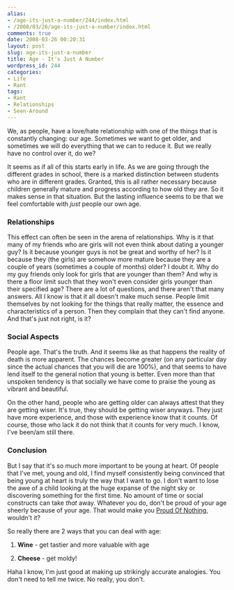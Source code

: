 ```yaml
---
alias:
- /age-its-just-a-number/244/index.html
- /2008/03/26/age-its-just-a-number/index.html
comments: true
date: 2008-03-26 00:20:31
layout: post
slug: age-its-just-a-number
title: Age - It's Just A Number
wordpress_id: 244
categories:
- Life
- Rant
tags:
- Rant
- Relationships
- Seen-Around
---
```


We, as people, have a love/hate relationship with one of the things that is constantly changing: our age.  Sometimes we want to get older, and sometimes we will do everything that we can to reduce it.  But we really have no control over it, do we?

It seems as if all of this starts early in life.  As we are going through the different grades in school, there is a marked distinction between students who are in different grades.  Granted, this is all rather necessary because children generally mature and progress according to how old they are.  So it makes sense in that situation.  But the lasting influence seems to be that we feel comfortable with _just_ people our own age.



### Relationships


This effect can often be seen in the arena of relationships.  Why is it that many of my friends who are girls will not even think about dating a younger guy?  Is it because younger guys is not be great and worthy of her?  Is it because they (the girls) are somehow more mature because they are a couple of years (sometimes a couple of months) older?  I doubt it.  Why do my guy friends only look for girls that are younger than them?  And why is there a floor limit such that they won't even consider girls younger than their specified age?  There are a lot of questions, and there aren't that many answers.  All I know is that it all doesn't make much sense.  People limit themselves by not looking for the things that really matter, the essence and characteristics of a person.  Then they complain that they can't find anyone.  And that's just not right, is it?



### Social Aspects


People age.  That's the truth.  And it seems like as that happens the reality of death is more apparent.  The chances become greater (on any particular day since the actual chances that you will die are 100%), and that seems to have lend itself to the general notion that young is better.  Even more than that unspoken tendency is that socially we have come to praise the young as vibrant and beautiful.

On the other hand, people who are getting older can always attest that they are getting wiser.  It's true, they should be getting wiser anyways.  They just have more experience, and those with experience know that it counts.  Of course, those who lack it do not think that it counts for very much.  I know, I've been/am still there.



### Conclusion


But I say that it's so much more important to be young at heart.  Of people that I've met, young and old, I find myself consistently being convinced that being young at heart is truly the way that I want to go.  I don't want to lose the awe of a child looking at the huge expanse of the night sky or discovering something for the first time.  No amount of time or social constructs can take _that_ away.  Whatever you do, don't be proud of your age sheerly because of your age.  That would make you [Proud Of Nothing](http://www.goingthewongway.com/2008/01/13/proud-of-nothing/), wouldn't it?

So really there are 2 ways that you can deal with age:




  1. **Wine** - get tastier and more valuable with age


  2. **Cheese** - get moldy!



Haha I know, I'm just good at making up strikingly accurate analogies.  You don't need to tell me twice.  No really, you don't.
